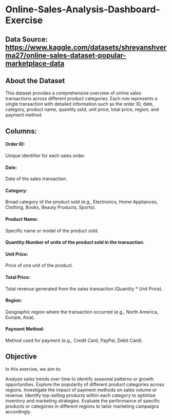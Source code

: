 # Online-Sales-Analysis-Dashboard-Exercise

## Data Source: https://www.kaggle.com/datasets/shreyanshverma27/online-sales-dataset-popular-marketplace-data

## About the Dataset
This dataset provides a comprehensive overview of online sales transactions across different product categories. Each row represents a single transaction with detailed information such as the order ID, date, category, product name, quantity sold, unit price, total price, region, and payment method.

## Columns:

#### Order ID: 
Unique identifier for each sales order.

#### Date:
Date of the sales transaction.

#### Category:
Broad category of the product sold (e.g., Electronics, Home Appliances, Clothing, Books, Beauty Products, Sports).

#### Product Name:
Specific name or model of the product sold.

#### Quantity:Number of units of the product sold in the transaction.

#### Unit Price:
Price of one unit of the product.

#### Total Price: 
Total revenue generated from the sales transaction (Quantity * Unit Price).

#### Region:
Geographic region where the transaction occurred (e.g., North America, Europe, Asia).

#### Payment Method: 
Method used for payment (e.g., Credit Card, PayPal, Debit Card).

## Objective
In this exercise, we aim to:

Analyze sales trends over time to identify seasonal patterns or growth opportunities.
Explore the popularity of different product categories across regions.
Investigate the impact of payment methods on sales volume or revenue.
Identify top-selling products within each category to optimize inventory and marketing strategies.
Evaluate the performance of specific products or categories in different regions to tailor marketing campaigns accordingly.

